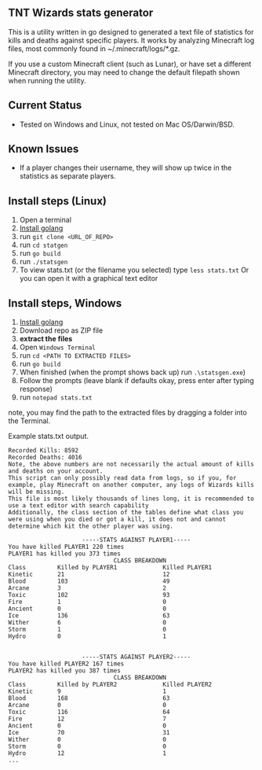 ## TNT Wizards stats generator

This is a utility written in go designed to generated a text file of statistics for kills and deaths against specific
players. It works by analyzing Minecraft log files, most commonly found in ~/.minecraft/logs/\*.gz.

If you use a custom Minecraft client (such as Lunar), or have set a different Minecraft directory, you may need to change the default filepath shown when running the utility.

## Current Status
* Tested on Windows and Linux, not tested on Mac OS/Darwin/BSD.

## Known Issues
* If a player changes their username, they will show up twice in the statistics as separate players.

## Install steps (Linux)
1. Open a terminal
2. [Install golang](https://go.dev/doc/install) 
3. run ```git clone <URL_OF_REPO>```
4. run ```cd statgen```
5. run ```go build```
6. run ```./statsgen```
7. To view stats.txt (or the filename you selected) type ```less stats.txt``` Or you can open it with a graphical text editor

## Install steps, Windows
1. [Install golang](https://go.dev/doc/install)
2. Download repo as ZIP file
3. **extract the files**
4. Open `Windows Terminal`
5. run `cd <PATH TO EXTRACTED FILES>`
6. run `go build`
7. When finished (when the prompt shows back up) run `.\statsgen.exe`)
8. Follow the prompts (leave blank if defaults okay, press enter after typing response)
9. run `notepad stats.txt`

note, you may find the path to the extracted files by dragging a folder into the Terminal.


Example stats.txt output.

```
Recorded Kills: 8592
Recorded Deaths: 4016
Note, the above numbers are not necessarily the actual amount of kills and deaths on your account.
This script can only possibly read data from logs, so if you, for example, play Minecraft on another computer, any logs of Wizards kills will be missing.
This file is most likely thousands of lines long, it is recommended to use a text editor with search capability
Additionally, the class section of the tables define what class you were using when you died or got a kill, it does not and cannot determine which kit the other player was using.

                     -----STATS AGAINST PLAYER1-----                     
You have killed PLAYER1 220 times
PLAYER1 has killed you 373 times
                              CLASS BREAKDOWN                              
Class         Killed by PLAYER1             Killed PLAYER1              
Kinetic       21                            12                            
Blood         103                           49                            
Arcane        3                             2                             
Toxic         102                           93                            
Fire          1                             0                             
Ancient       0                             0                             
Ice           136                           63                            
Wither        6                             0                             
Storm         1                             0                             
Hydro         0                             1                             


                     -----STATS AGAINST PLAYER2-----                     
You have killed PLAYER2 167 times
PLAYER2 has killed you 387 times
                              CLASS BREAKDOWN                              
Class         Killed by PLAYER2             Killed PLAYER2              
Kinetic       9                             1                             
Blood         168                           63                            
Arcane        0                             0                             
Toxic         116                           64                            
Fire          12                            7                             
Ancient       0                             0                             
Ice           70                            31                            
Wither        0                             0                             
Storm         0                             0                             
Hydro         12                            1
...                             
```
